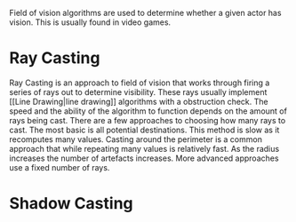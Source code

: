 Field of vision algorithms are used to determine whether a given actor has vision. This is usually found in video games.

# Ray Casting
Ray Casting is an approach to field of vision that works through firing a series of rays out to determine visibility. These rays usually implement [[Line Drawing|line drawing]] algorithms with a obstruction check. The speed and the ability of the algorithm to function depends on the amount of rays being cast. There are a few approaches to choosing how many rays to cast. The most basic is all potential destinations. This method is slow as it recomputes many values. Casting around the perimeter is a common approach that while repeating many values is relatively fast. As the radius increases the number of artefacts increases. More advanced approaches use a fixed number of rays.

# Shadow Casting
